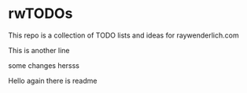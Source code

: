 # rwTODOs

This repo is a collection of TODO lists and ideas for raywenderlich.com

This is another line


some changes hersss


Hello again there is readme
